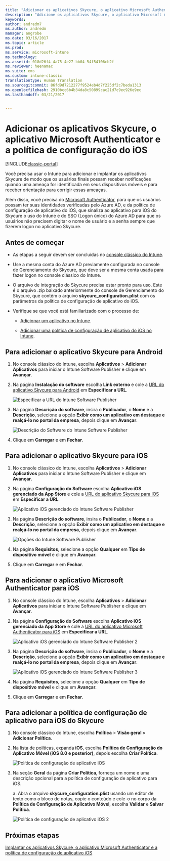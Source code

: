 ```yaml
---
title: "Adicionar os aplicativos Skycure, o aplicativo Microsoft Authenticator e a política de configuração do iOS | Microsoft Docs"
description: "Adicione os aplicativos Skycure, o aplicativo Microsoft Authenticator e a política de configuração do iOS no console clássico do Intune."
keywords: 
author: andredm7
ms.author: andredm
manager: angrobe
ms.date: 03/16/2017
ms.topic: article
ms.prod: 
ms.service: microsoft-intune
ms.technology: 
ms.assetid: 018d26f4-4a75-4e27-bb04-54f54106cb2f
ms.reviewer: heenamac
ms.suite: ems
ms.custom: intune-classic
translationtype: Human Translation
ms.sourcegitcommit: 86fd9d7212277f9524eb4d7f225df2c7beda1313
ms.openlocfilehash: 2910bcc6b4b34da8c50899cac21d7c9ec926e9ec
ms.lasthandoff: 03/21/2017


---
```


# <a name="add-skycure-apps-microsoft-authenticator-app-and-ios-configuration-policy"></a>Adicionar os aplicativos Skycure, o aplicativo Microsoft Authenticator e a política de configuração do iOS

[!INCLUDE[classic-portal](../includes/classic-portal.md)]

Você precisa usar o Intune para adicionar e implantar os aplicativos Skycure de modo que os usuários finais possam receber notificações quando uma ameaça for identificada em seus dispositivos móveis e para receber orientação para corrigir essas ameaças.

Além disso, você precisa do [Microsoft Authenticator](https://docs.microsoft.com/azure/multi-factor-authentication/end-user/microsoft-authenticator-app-how-to), para que os usuários possam ter suas identidades verificadas pelo Azure AD, e da política de configuração de aplicativo do iOS, que sinaliza ao aplicativo para iOS do Skycure o uso do Intune e do SSO (Logon único) do Azure AD para que os usuários não precisem digitar o nome de usuário e a senha sempre que fizerem logon no aplicativo Skycure.

## <a name="before-you-begin"></a>Antes de começar

-   As etapas a seguir devem ser concluídas no [console clássico do Intune](https://manage.microsoft.com/).

-   Use a mesma conta do Azure AD previamente configurada no console de Gerenciamento do Skycure, que deve ser a mesma conta usada para fazer logon no console clássico do Intune.

-   O arquivo de integração do Skycure precisa estar pronto para uso. Este é o arquivo .zip baixado anteriormente do console de Gerenciamento do Skycure, que contém o arquivo **skycure\_configuration.plist** com os parâmetros da política de configuração de aplicativo do iOS.

-   Verifique se que você está familiarizado com o processo de:

    -   [Adicionar um aplicativo no Intune](https://docs.microsoft.com/intune/deploy-use/add-apps).

    -   [Adicionar uma política de configuração de aplicativo do iOS no Intune](https://docs.microsoft.com/intune/deploy-use/configure-ios-apps-with-mobile-app-configuration-policies-in-microsoft-intune).

## <a name="to-add-the-skycure-app-for-android"></a>Para adicionar o aplicativo Skycure para Android

1.  No console clássico do Intune, escolha **Aplicativos** &gt; **Adicionar Aplicativos** para iniciar o Intune Software Publisher e clique em **Avançar**.

2.  Na página **Instalação do software** escolha **Link externo** e cole a [URL do aplicativo Skycure para Android](https://play.google.com/store/apps/details?id=com.skycure.skycure) em **Especificar a URL**.

    ![Especificar a URL do Intune Software Publisher](../media/mtp/skycure-add-apps-1.png)

3.  Na página **Descrição do software**, insira o **Publicador**, o **Nome** e a **Descrição**, selecione a opção **Exibir como um aplicativo em destaque e realçá-lo no portal da empresa**, depois clique em **Avançar**.

    ![Descrição do Software do Intune Software Publisher](../media/mtp/skycure-add-apps-2.png)

4.  Clique em **Carregar** e em **Fechar**.

## <a name="to-add-the-skycure-app-for-ios"></a>Para adicionar o aplicativo Skycure para iOS

1.  No console clássico do Intune, escolha **Aplicativos** &gt; **Adicionar Aplicativos** para iniciar o Intune Software Publisher e clique em **Avançar**.

2.  Na página **Configuração do Software** escolha **Aplicativo iOS gerenciado da App Store** e cole a [URL do aplicativo Skycure para iOS](https://itunes.apple.com/us/app/skycure/id695620821?mt=8) em **Especificar a URL**.

    ![Aplicativo iOS gerenciado do Intune Software Publisher](../media/mtp/skycure-add-apps-3.png)

3.  Na página **Descrição do software**, insira o **Publicador**, o **Nome** e a **Descrição**, selecione a opção **Exibir como um aplicativo em destaque e realçá-lo no portal da empresa**, depois clique em **Avançar**.

    ![Opções do Intune Software Publisher](../media/mtp/skycure-add-apps-4.png)

4.  Na página **Requisitos**, selecione a opção **Qualquer** em **Tipo de dispositivo móvel** e clique em **Avançar**.

5.  Clique em **Carregar** e em **Fechar**.

## <a name="to-add-the-microsoft-authenticator-app-for-ios"></a>Para adicionar o aplicativo Microsoft Authenticator para iOS

1.  No console clássico do Intune, escolha **Aplicativos** &gt; **Adicionar Aplicativos** para iniciar o Intune Software Publisher e clique em **Avançar**.

2.  Na página **Configuração do Software** escolha **Aplicativo iOS gerenciado da App Store** e cole a [URL do aplicativo Microsoft Authenticator para iOS](https://itunes.apple.com/us/app/microsoft-authenticator/id983156458?mt=8) em **Especificar a URL**.

    ![Aplicativo iOS gerenciado do Intune Software Publisher 2](../media/mtp/skycure-add-apps-5.png)

3.  Na página **Descrição do software**, insira o **Publicador**, o **Nome** e a **Descrição**, selecione a opção **Exibir como um aplicativo em destaque e realçá-lo no portal da empresa**, depois clique em **Avançar**.

    ![Aplicativo iOS gerenciado do Intune Software Publisher 3](../media/mtp/skycure-add-apps-6.png)

4.  Na página **Requisitos**, selecione a opção **Qualquer** em **Tipo de dispositivo móvel** e clique em **Avançar**.

5.  Clique em **Carregar** e em **Fechar**.

## <a name="to-add-the-skycure-ios-app-configuration-policy"></a>Para adicionar a política de configuração de aplicativo para iOS do Skycure

1.  No console clássico do Intune, escolha **Política** &gt; **Visão geral &gt; Adicionar Política**.

2.  Na lista de políticas, expanda **iOS**, escolha **Política de Configuração do Aplicativo Móvel (iOS 8.0 e posterior)**, depois escolha **Criar Política**.

    ![Política de configuração de aplicativo iOS](../media/mtp/skycure-add-apps-7.png)

3.  Na seção **Geral** da página **Criar Política**, forneça um nome e uma descrição opcional para a política de configuração de aplicativo para iOS.

    a.  Abra o arquivo **skycure\_configuration.plist** usando um editor de texto como o bloco de notas, copie o conteúdo e cole-o no corpo da **Política de Configuração de Aplicativo Móvel**, escolha **Validar** e **Salvar Política**.

       ![Política de configuração de aplicativo iOS 2](../media/mtp/skycure-add-apps-8.png)

## <a name="next-steps"></a>Próximas etapas

[Implantar os aplicativos Skycure, o aplicativo Microsoft Authenticator e a política de configuração de aplicativo iOS](https://docs.microsoft.com/intune/deploy-use/deploy-skycure-apps-microsoft-authenticator-app-and-ios-app-configuration-policy)

